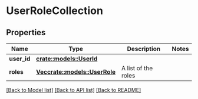 # UserRoleCollection

## Properties

Name | Type | Description | Notes
------------ | ------------- | ------------- | -------------
**user_id** | [**crate::models::UserId**](userId.md) |  | 
**roles** | [**Vec<crate::models::UserRole>**](UserRole.md) | A list of the roles | 

[[Back to Model list]](./README.md#documentation-for-models) [[Back to API list]](./README.md#documentation-for-api-endpoints) [[Back to README]](./README.md)


